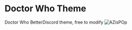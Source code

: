 # Doctor Who Theme
Doctor Who BetterDiscord theme, free to modify
![AZisPOp](https://user-images.githubusercontent.com/48130077/202753701-f4df8640-7b7c-465c-bb92-234d2a651845.png)
